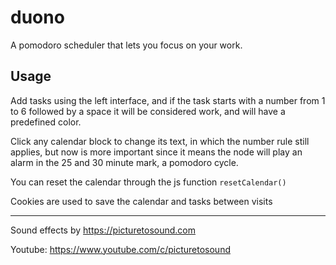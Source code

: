 # duono
A pomodoro scheduler that lets you focus on your work.

## Usage

Add tasks using the left interface, and if the task starts with a number from 1 to 6 followed by a space it will be considered work, and will have a predefined color.

Click any calendar block to change its text, in which the number rule still applies, but now is more important since it means the node will play an alarm in the 25 and 30 minute mark, a pomodoro cycle.

You can reset the calendar through the js function  `resetCalendar()`

Cookies are used to save the calendar and tasks between visits

---

Sound effects by https://picturetosound.com

Youtube: https://www.youtube.com/c/picturetosound